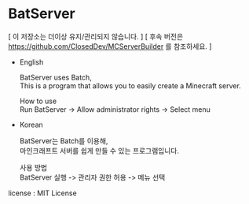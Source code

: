 # BatServer
 
[ 이 저장소는 더이상 유지/관리되지 않습니다. ]
[ 후속 버전은 https://github.com/ClosedDev/MCServerBuilder 를 참조하세요. ]

- English                                            

  BatServer uses Batch,                                            
  This is a program that allows you to easily create a Minecraft server.

  How to use                                            
  Run BatServer -> Allow administrator rights -> Select menu

 
 
  
   

- Korean                                            

  BatServer는 Batch를 이용해,                                            
  마인크래프트 서버를 쉽게 만들 수 있는 프로그램입니다.

  사용 방법                                         
  BatServer 실행 -> 관리자 권한 허용 -> 메뉴 선택



license : MIT License
